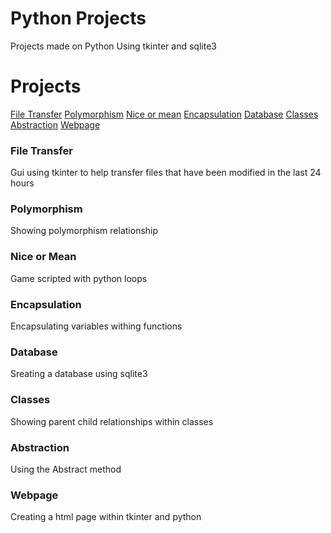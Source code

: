 # Python Projects
 Projects made on Python Using tkinter and sqlite3

<h1>Projects</h1>
<a href="https://github.com/cade25wilson/Python-Projects/blob/main/transfer.py">File Transfer</a>
<a href="https://github.com/cade25wilson/Python-Projects/blob/main/polymorphism.py">Polymorphism</a>
<a href="https://github.com/cade25wilson/Python-Projects/blob/main/nice_or_mean.py">Nice or mean</a>
<a href="https://github.com/cade25wilson/Python-Projects/blob/main/encapsulation.py">Encapsulation</a>
<a href="https://github.com/cade25wilson/Python-Projects/blob/main/database.py">Database</a>
<a href="https://github.com/cade25wilson/Python-Projects/blob/main/classes.py">Classes</a>
<a href=https://github.com/cade25wilson/Python-Projects/blob/main/abstraction.py"">Abstraction</a>
<a href="https://github.com/cade25wilson/Python-Projects/blob/main/Auto_webpage.py">Webpage</a>

<h3>File Transfer</h3>
Gui using tkinter to help transfer files that have been modified in the last 24 hours

<h3>Polymorphism</h3>

Showing polymorphism relationship

<h3>Nice or Mean</h3>
Game scripted with python loops

<h3>Encapsulation</h3>
Encapsulating variables withing functions

<h3>Database</h3>
Sreating a database using sqlite3

<h3>Classes</h3>
Showing parent child relationships within classes

<h3>Abstraction</h3>
Using the Abstract method

<h3>Webpage</h3>
Creating a html page within tkinter and python